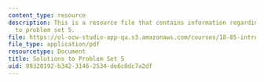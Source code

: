 ```yaml
---
content_type: resource
description: This is a resource file that contains information regarding solutions
  to problem set 5.
file: https://ol-ocw-studio-app-qa.s3.amazonaws.com/courses/18-05-introduction-to-probability-and-statistics-spring-2014/89320192b34231462534de6c0dc7a2df_MIT18_05S14_ps5_solutions.pdf
file_type: application/pdf
resourcetype: Document
title: Solutions to Problem Set 5
uid: 89320192-b342-3146-2534-de6c0dc7a2df
---
```

